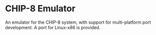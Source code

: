 # CHIP-8 Emulator

An emulator for the CHIP-8 system, with support for multi-platform port
development. A port for Linux-x86 is provided.
